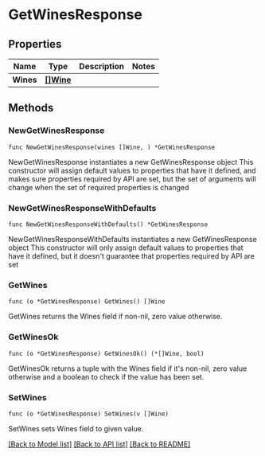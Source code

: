 # GetWinesResponse

## Properties

Name | Type | Description | Notes
------------ | ------------- | ------------- | -------------
**Wines** | [**[]Wine**](Wine.md) |  | 

## Methods

### NewGetWinesResponse

`func NewGetWinesResponse(wines []Wine, ) *GetWinesResponse`

NewGetWinesResponse instantiates a new GetWinesResponse object
This constructor will assign default values to properties that have it defined,
and makes sure properties required by API are set, but the set of arguments
will change when the set of required properties is changed

### NewGetWinesResponseWithDefaults

`func NewGetWinesResponseWithDefaults() *GetWinesResponse`

NewGetWinesResponseWithDefaults instantiates a new GetWinesResponse object
This constructor will only assign default values to properties that have it defined,
but it doesn't guarantee that properties required by API are set

### GetWines

`func (o *GetWinesResponse) GetWines() []Wine`

GetWines returns the Wines field if non-nil, zero value otherwise.

### GetWinesOk

`func (o *GetWinesResponse) GetWinesOk() (*[]Wine, bool)`

GetWinesOk returns a tuple with the Wines field if it's non-nil, zero value otherwise
and a boolean to check if the value has been set.

### SetWines

`func (o *GetWinesResponse) SetWines(v []Wine)`

SetWines sets Wines field to given value.



[[Back to Model list]](../README.md#documentation-for-models) [[Back to API list]](../README.md#documentation-for-api-endpoints) [[Back to README]](../README.md)


